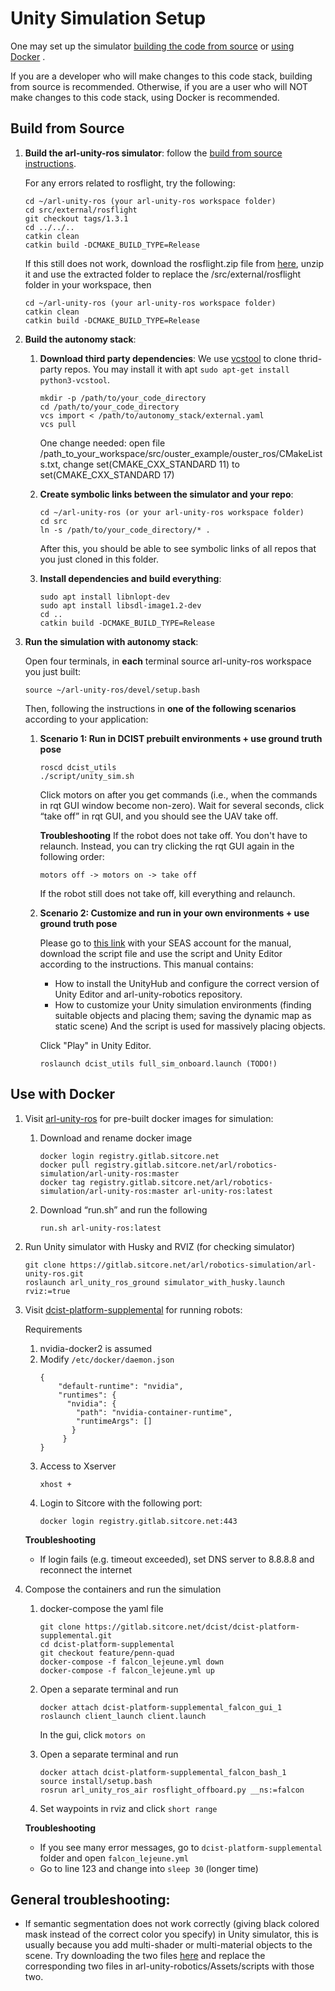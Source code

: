 # Unity Simulation Setup

One may set up the simulator [building the code from source](https://github.com/KumarRobotics/autonomy_stack/blob/master/README.md#build-from-source) or [using Docker](https://github.com/KumarRobotics/autonomy_stack/blob/master/README.md#use-with-docker) .

If you are a developer who will make changes to this code stack, building from source is recommended. Otherwise, if you are a user who will NOT make changes to this code stack, using Docker is recommended.

## Build from Source
1. **Build the arl-unity-ros simulator**: follow the [build from source instructions](https://gitlab.sitcore.net/arl/robotics-simulation/arl-unity-ros#building-from-source).

    For any errors related to rosflight, try the following:
    ```
    cd ~/arl-unity-ros (your arl-unity-ros workspace folder)
    cd src/external/rosflight
    git checkout tags/1.3.1
    cd ../../..
    catkin clean
    catkin build -DCMAKE_BUILD_TYPE=Release
    ```
    If this still does not work, download the rosflight.zip file from
    [here](https://drive.google.com/drive/folders/1pbBVoYd5NfYJhfe-Of0q2kD70HWSEeNK?usp=sharing),
    unzip it and use the extracted folder to replace the /src/external/rosflight
    folder in your workspace, then
    ```
    cd ~/arl-unity-ros (your arl-unity-ros workspace folder)
    catkin clean
    catkin build -DCMAKE_BUILD_TYPE=Release
    ```
2. **Build the autonomy stack**:
    1. **Download third party dependencies**: We use [vcstool](https://github.com/dirk-thomas/vcstool) to clone thrid-party repos. You may install it with apt `sudo apt-get install python3-vcstool`.
        ```
        mkdir -p /path/to/your_code_directory
        cd /path/to/your_code_directory
        vcs import < /path/to/autonomy_stack/external.yaml
        vcs pull
        ```
        One change needed: open file  /path_to_your_workspace/src/ouster_example/ouster_ros/CMakeLists.txt, change set(CMAKE_CXX_STANDARD 11) to set(CMAKE_CXX_STANDARD 17) 
    2. **Create symbolic links between the simulator and your repo**:
        ```
        cd ~/arl-unity-ros (or your arl-unity-ros workspace folder)
        cd src
        ln -s /path/to/your_code_directory/* .
        ```
        After this, you should be able to see symbolic links of all repos that you just cloned in this folder.

    3. **Install dependencies and build everything**:
        ```
        sudo apt install libnlopt-dev
        sudo apt install libsdl-image1.2-dev
        cd ..
        catkin build -DCMAKE_BUILD_TYPE=Release
        ```

3. **Run the simulation with autonomy stack**:

    Open four terminals, in **each** terminal source arl-unity-ros workspace you just built:
    ```
    source ~/arl-unity-ros/devel/setup.bash
    ```

    Then, following the instructions in **one of the following scenarios** according to your application:

    1.  **Scenario 1: Run in DCIST prebuilt environments + use ground truth pose**

        ```
        roscd dcist_utils
        ./script/unity_sim.sh
        ```
        Click motors on after you get commands (i.e., when the commands in rqt GUI window become non-zero).
        Wait for several seconds, click “take off” in rqt GUI, and you should see the UAV take off.

        **Troubleshooting**
        If the robot does not take off. You don't have to relaunch. Instead, you can try clicking the rqt GUI again in the following order:
        ```
        motors off -> motors on -> take off
        ```
        If the robot still does not take off, kill everything and relaunch.

    2.  **Scenario 2: Customize and run in your own environments + use ground truth pose**

        Please go to [this link](https://drive.google.com/drive/folders/1VbmOorFlEIpqCw3hX1xXsYKw7Pj8fMpS?usp=sharing)
        with your SEAS account for the manual, download the script file and use
        the script and Unity Editor according to the instructions. This manual
        contains:
        - How to install the UnityHub and configure the correct
        version of Unity Editor and arl-unity-robotics repository.
        - How to customize your Unity simulation environments (finding suitable
          objects and placing them; saving the dynamic map as static scene) And
          the script is used for massively placing objects.

        Click "Play" in Unity Editor.

        ```
        roslaunch dcist_utils full_sim_onboard.launch (TODO!)
        ```
## Use with Docker

1. Visit [arl-unity-ros](https://gitlab.sitcore.net/arl/robotics-simulation/arl-unity-ros) for pre-built docker images for simulation:

    1. Download and rename docker image
        ```
        docker login registry.gitlab.sitcore.net
        docker pull registry.gitlab.sitcore.net/arl/robotics-simulation/arl-unity-ros:master
        docker tag registry.gitlab.sitcore.net/arl/robotics-simulation/arl-unity-ros:master arl-unity-ros:latest
        ```

    2. Download “run.sh” and run the following
        ```
        run.sh arl-unity-ros:latest
        ```

2. Run Unity simulator with Husky and RVIZ (for checking simulator)
    ```
    git clone https://gitlab.sitcore.net/arl/robotics-simulation/arl-unity-ros.git
    roslaunch arl_unity_ros_ground simulator_with_husky.launch rviz:=true
    ```

3. Visit [dcist-platform-supplemental](https://gitlab.sitcore.net/dcist/dcist-platform-supplemental) for running robots:

    Requirements
    1. nvidia-docker2 is assumed
    2. Modify `/etc/docker/daemon.json`
        ```
        {
            "default-runtime": "nvidia",
            "runtimes": {
              "nvidia": {
                "path": "nvidia-container-runtime",
                "runtimeArgs": []
               }
             }
        }
        ```
    3. Access to Xserver
        ```
        xhost +
        ```
    4. Login to Sitcore with the following port:
        ```
        docker login registry.gitlab.sitcore.net:443
        ```
    **Troubleshooting**
    * If login fails (e.g. timeout exceeded), set DNS server to 8.8.8.8 and reconnect the internet

4. Compose the containers and run the simulation

    1. docker-compose the yaml file
        ```
        git clone https://gitlab.sitcore.net/dcist/dcist-platform-supplemental.git
        cd dcist-platform-supplemental
        git checkout feature/penn-quad
        docker-compose -f falcon_lejeune.yml down
        docker-compose -f falcon_lejeune.yml up
        ```

    2. Open a separate terminal and run
        ```
        docker attach dcist-platform-supplemental_falcon_gui_1
        roslaunch client_launch client.launch
        ```
        In the gui, click `motors on`

    3. Open a separate terminal and run
        ```
        docker attach dcist-platform-supplemental_falcon_bash_1
        source install/setup.bash
        rosrun arl_unity_ros_air rosflight_offboard.py __ns:=falcon
        ```
    4. Set waypoints in rviz and click `short range`

    **Troubleshooting**
    * If you see many error messages, go to `dcist-platform-supplemental` folder and open `falcon_lejeune.yml`
    * Go to line 123 and change into `sleep 30` (longer time)

## General troubleshooting:
* If semantic segmentation does not work correctly (giving black colored mask instead of the correct color you specify) in Unity simulator, this is usually because you add multi-shader or multi-material objects to the scene. Try downloading the two files [here](https://drive.google.com/drive/folders/1Rp1OCEIkL-VwSSPR4qVG91J4yWGqYDOD?usp=sharing) and replace the corresponding two files in arl-unity-robotics/Assets/scripts with those two.


